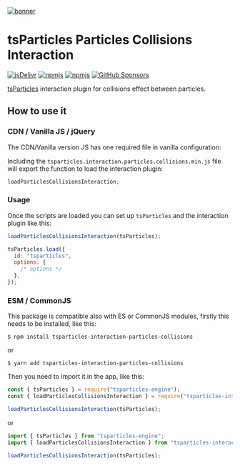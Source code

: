 [![banner](https://particles.js.org/images/banner2.png)](https://particles.js.org)

# tsParticles Particles Collisions Interaction

[![jsDelivr](https://data.jsdelivr.com/v1/package/npm/tsparticles-interaction-particles-collisions/badge)](https://www.jsdelivr.com/package/npm/tsparticles-interaction-particles-collisions)
[![npmjs](https://badge.fury.io/js/tsparticles-interaction-particles-collisions.svg)](https://www.npmjs.com/package/tsparticles-interaction-particles-collisions)
[![npmjs](https://img.shields.io/npm/dt/tsparticles-interaction-particles-collisions)](https://www.npmjs.com/package/tsparticles-interaction-particles-collisions) [![GitHub Sponsors](https://img.shields.io/github/sponsors/matteobruni)](https://github.com/sponsors/matteobruni)

[tsParticles](https://github.com/matteobruni/tsparticles) interaction plugin for collisions effect between particles.

## How to use it

### CDN / Vanilla JS / jQuery

The CDN/Vanilla version JS has one required file in vanilla configuration:

Including the `tsparticles.interaction.particles.collisions.min.js` file will export the function to load the
interaction
plugin:

```javascript
loadParticlesCollisionsInteraction;
```

### Usage

Once the scripts are loaded you can set up `tsParticles` and the interaction plugin like this:

```javascript
loadParticlesCollisionsInteraction(tsParticles);

tsParticles.load({
  id: "tsparticles",
  options: {
    /* options */
  },
});
```

### ESM / CommonJS

This package is compatible also with ES or CommonJS modules, firstly this needs to be installed, like this:

```shell
$ npm install tsparticles-interaction-particles-collisions
```

or

```shell
$ yarn add tsparticles-interaction-particles-collisions
```

Then you need to import it in the app, like this:

```javascript
const { tsParticles } = require("tsparticles-engine");
const { loadParticlesCollisionsInteraction } = require("tsparticles-interaction-particles-collisions");

loadParticlesCollisionsInteraction(tsParticles);
```

or

```javascript
import { tsParticles } from "tsparticles-engine";
import { loadParticlesCollisionsInteraction } from "tsparticles-interaction-particles-collisions";

loadParticlesCollisionsInteraction(tsParticles);
```
